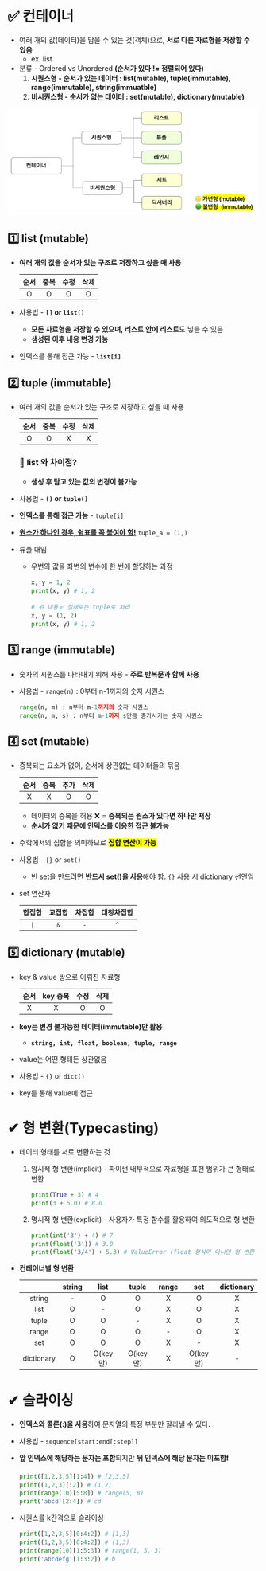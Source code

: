 # ✅ 컨테이너

- 여러 개의 값(데이터)을 담을 수 있는 것(객체)으로, **서로 다른 자료형을 저장할 수 있음**
  - ex. list
- 분류 - Ordered vs Unordered **(순서가 있다 != 정렬되어 있다)**
  1. **시퀀스형 - 순서가 있는 데이터 : list(mutable), tuple(immutable), range(immutable), string(immuatble)**
  2. **비시퀀스형 - 순서가 없는 데이터 : set(mutable), dictionary(mutable)**

![](container_assets/2022-09-09-10-56-17-image.png)

## 1️⃣ list (mutable)

- **여러 개의 값을 순서가 있는 구조로 저장하고 싶을 때 사용**
  
  | 순서  | 중복  | 수정  | 삭제  |
  |:---:|:---:|:---:|:---:|
  | O   | O   | O   | O   |

- 사용법 - **`[]` or `list()`**
  
  - **모든 자료형을 저장할 수 있으며, 리스트 안에 리스트**도 넣을 수 있음
  - **생성된 이후 내용 변경 가능**

- 인덱스를 통해 접근 가능 - **`list[i]`**

## 2️⃣ tuple (immutable)

- 여러 개의 값을 순서가 있는 구조로 저장하고 싶을 때 사용
  
  | 순서  | 중복  | 수정  | 삭제  |
  |:---:|:---:|:---:|:---:|
  | O   | O   | X   | X   |
  
  ### 📌 list 와 차이점?
  
  * **생성 후 담고 있는 값의 변경이 불가능**

- 사용법 - **`()` or `tuple()`**

- **인덱스를 통해 접근 가능** - `tuple[i]`

- **<u>원소가 하나인 경우, 쉼표를 꼭 붙여야 함!</u>** `tuple_a = (1,)`

- 튜플 대입
  
  - 우변의 값을 좌변의 변수에 한 번에 할당하는 과정
    
    ```python
    x, y = 1, 2
    print(x, y) # 1, 2
    
    # 위 내용도 실제로는 tuple로 처리
    x, y = (1, 2)
    print(x, y) # 1, 2
    ```

## 3️⃣ range (immutable)

- 숫자의 시퀀스를 나타내기 위해 사용 - **주로 반복문과 함께 사용**

- 사용법 - `range(n)` : 0부터 n-1까지의 숫자 시퀀스
  
  ```python
  range(n, m) : n부터 m-1까지의 숫자 시퀀스
  range(n, m, s) : n부터 m-1까지 s만큼 증가시키는 숫자 시퀀스
  ```

## 4️⃣ set (mutable)

- 중복되는 요소가 없이, 순서에 상관없는 데이터들의 묶음
  
  | 순서  | 중복  | 추가  | 삭제  |
  |:---:|:---:|:---:|:---:|
  | X   | X   | O   | O   |
  
  - 데이터의 중복을 허용 ❌ = **중복되는 원소가 있다면 하나만 저장**
  - **순서가 없기 때문에 인덱스를 이용한 접근 불가능**

- 수학에서의 집합을 의미하므로 <mark>**집합 연산이 가능**</mark>

- 사용법 - `{}` or `set()`
  
  - 빈 set을 만드려면 **반드시 set()을 사용**해야 함. `{}` 사용 시 dictionary 선언임

- set 연산자
  
  | 합집합  | 교집합 | 차집합 | 대칭차집합 |
  |:----:|:---:|:---:|:-----:|
  | `\|` | `&` | `-` | `^`   |

## 5️⃣ dictionary (mutable)

- key & value 쌍으로 이뤄진 자료형
  
  | 순서  | key 중복 | 수정  | 삭제  |
  |:---:|:------:|:---:|:---:|
  | X   | X      | O   | O   |

- **key는 변경 불가능한 데이터(immutable)만 활용** 
  
  - **`string, int, float, boolean, tuple, range`**

- value는 어떤 형태든 상관없음

- 사용법 - `{}` or `dict()`

- key를 통해 value에 접근

# ✔ 형 변환(Typecasting)

- 데이터 형태를 서로 변환하는 것
  
  1. 암시적 형 변환(implicit) - 파이썬 내부적으로 자료형을 표현 범위가 큰 형태로 변환
     
     ```python
     print(True + 3) # 4
     print(3 + 5.0) # 8.0
     ```
  
  2. 명시적 형 변환(explicit) - 사용자가 특정 함수를 활용하여 의도적으로 형 변환
     
     ```python
     print(int('3') + 4) # 7
     print(float('3')) # 3.0
     print(float('3/4') + 5.3) # ValueError (float 형식이 아니면 형 변환 불가)
     ```

- **컨테이너별 형 변환**
  
  |            | string | list    | tuple   | range | set     | dictionary |
  |:----------:|:------:|:-------:|:-------:|:-----:|:-------:|:----------:|
  | string     | -      | O       | O       | X     | O       | X          |
  | list       | O      | -       | O       | X     | O       | X          |
  | tuple      | O      | O       | -       | X     | O       | X          |
  | range      | O      | O       | O       | -     | O       | X          |
  | set        | O      | O       | O       | X     | -       | X          |
  | dictionary | O      | O(key만) | O(key만) | X     | O(key만) | -          |

# ✔ 슬라이싱

- **인덱스와 콜론(:)을 사용**하여 문자열의 특정 부분만 잘라낼 수 있다.

- 사용법 - `sequence[start:end[:step]]`

- **앞 인덱스에 해당하는 문자는 포함**되지만 **뒤 인덱스에 해당 문자는 미포함**❗
  
  ```python
  print([1,2,3,5][1:4]) # [2,3,5]
  print((1,2,3)[:2]) # (1,2)
  print(range(10)[5:8]) # range(5, 8)
  print('abcd'[2:4]) # cd
  ```

- 시퀀스를 k간격으로 슬라이싱
  
  ```python
  print([1,2,3,5][0:4:2]) # [1,3]
  print((1,2,3,5)[0:4:2]) # (1,3)
  print(range(10)[1:5:3]) # range(1, 5, 3)
  print('abcdefg'[1:3:2]) # b
  ```
